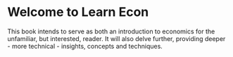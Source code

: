 # Welcome to Learn Econ

This book intends to serve as both an introduction to economics for the unfamiliar, but interested, reader. It will also delve further, providing deeper - more technical - insights, concepts and techniques.